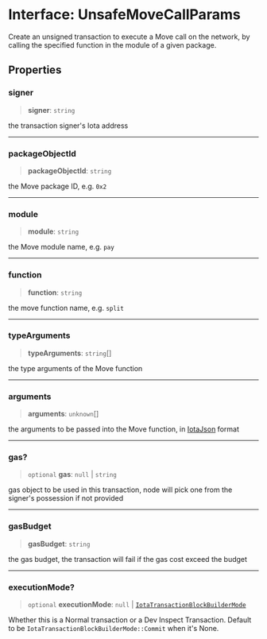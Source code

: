 # Interface: UnsafeMoveCallParams

Create an unsigned transaction to execute a Move call on the network, by calling the specified
function in the module of a given package.

## Properties

### signer

> **signer**: `string`

the transaction signer's Iota address

---

### packageObjectId

> **packageObjectId**: `string`

the Move package ID, e.g. `0x2`

---

### module

> **module**: `string`

the Move module name, e.g. `pay`

---

### function

> **function**: `string`

the move function name, e.g. `split`

---

### typeArguments

> **typeArguments**: `string`[]

the type arguments of the Move function

---

### arguments

> **arguments**: `unknown`[]

the arguments to be passed into the Move function, in
[IotaJson](https://docs.iota.org/references/iota-api) format

---

### gas?

> `optional` **gas**: `null` \| `string`

gas object to be used in this transaction, node will pick one from the signer's possession if not
provided

---

### gasBudget

> **gasBudget**: `string`

the gas budget, the transaction will fail if the gas cost exceed the budget

---

### executionMode?

> `optional` **executionMode**: `null` \| [`IotaTransactionBlockBuilderMode`](../type-aliases/IotaTransactionBlockBuilderMode.md)

Whether this is a Normal transaction or a Dev Inspect Transaction. Default to be
`IotaTransactionBlockBuilderMode::Commit` when it's None.
